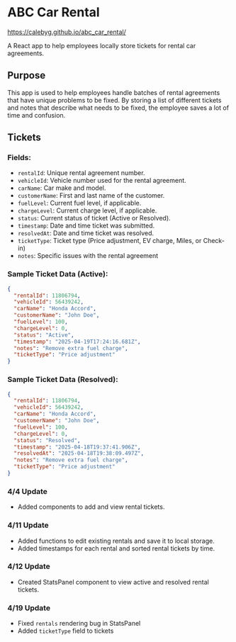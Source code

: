 # ABC Car Rental

https://calebyg.github.io/abc_car_rental/

A React app to help employees locally store tickets for rental car agreements.

## Purpose

This app is used to help employees handle batches of rental agreements that have unique problems to be fixed. By storing a list of different tickets and notes that describe what needs to be fixed, the employee saves a lot of time and confusion.

## Tickets

### Fields:

- `rentalId`: Unique rental agreement number.
- `vehicleId`: Vehicle number used for the rental agreement.
- `carName`: Car make and model.
- `customerName`: First and last name of the customer.
- `fuelLevel`: Current fuel level, if applicable.
- `chargeLevel`: Current charge level, if applicable.
- `status`: Current status of ticket (Active or Resolved).
- `timestamp`: Date and time ticket was submitted.
- `resolvedAt`: Date and time ticket was resolved.
- `ticketType`: Ticket type (Price adjustment, EV charge, Miles, or Check-in)
- `notes`: Specific issues with the rental agreement

### Sample Ticket Data (Active):

```json
{
  "rentalId": 11806794,
  "vehicleId": 56439242,
  "carName": "Honda Accord",
  "customerName": "John Doe",
  "fuelLevel": 100,
  "chargeLevel": 0,
  "status": "Active",
  "timestamp": "2025-04-19T17:24:16.681Z",
  "notes": "Remove extra fuel charge",
  "ticketType": "Price adjustment"
}
```

### Sample Ticket Data (Resolved):

```json
{
  "rentalId": 11806794,
  "vehicleId": 56439242,
  "carName": "Honda Accord",
  "customerName": "John Doe",
  "fuelLevel": 100,
  "chargeLevel": 0,
  "status": "Resolved",
  "timestamp": "2025-04-18T19:37:41.906Z",
  "resolvedAt": "2025-04-18T19:38:09.497Z",
  "notes": "Remove extra fuel charge",
  "ticketType": "Price adjustment"
}
```

### 4/4 Update

- Added components to add and view rental tickets.

### 4/11 Update

- Added functions to edit existing rentals and save it to local storage.
- Added timestamps for each rental and sorted rental tickets by time.

### 4/12 Update

- Created StatsPanel component to view active and resolved rental tickets.

### 4/19 Update

- Fixed `rentals` rendering bug in StatsPanel
- Added `ticketType` field to tickets
